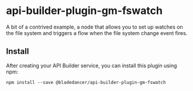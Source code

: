 # api-builder-plugin-gm-fswatch

A bit of a contrived example, a node that allows you to set up watches on the file system and triggers a flow when the file system change event fires.

## Install

After creating your API Builder service, you can install this plugin using npm:

```
npm install --save @bladedancer/api-builder-plugin-gm-fswatch
```
